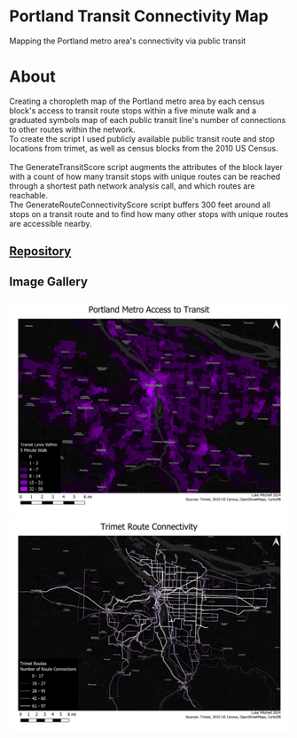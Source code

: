 # Portland Transit Connectivity Map

Mapping the Portland metro area's connectivity via public transit  

# About

Creating a choropleth map of the Portland metro area by each census block's access to transit route stops within a five minute walk and a graduated symbols map of each public transit line's number of connections to other routes within the network.
<br>
To create the script I used publicly available public transit route and stop locations from trimet, as well as census blocks from the 2010 US Census. 
<br><br>
The GenerateTransitScore script augments the attributes of the block layer with a count of how many transit stops with unique routes can be reached through a shortest path network analysis call, and which routes are reachable.
<br>
The GenerateRouteConnectivityScore script buffers 300 feet around all stops on a transit route and to find how many other stops with unique routes are accessible nearby. 


## [Repository](https://github.com/LukeMitchell-N/PortlandTransitConnectivityMap/tree/main)

## Image Gallery
<img src="images/TransitAccess.png"/>
<img src="images/TrimetRoutesConnectivity.pdf"/>
